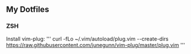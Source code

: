 ## My Dotfiles
### ZSH
Install vim-plug:
'''
curl -fLo ~/.vim/autoload/plug.vim --create-dirs \
    https://raw.githubusercontent.com/junegunn/vim-plug/master/plug.vim
'''
